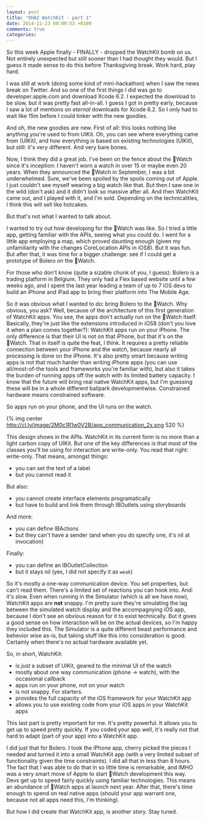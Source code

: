 ```yaml
---
layout: post
title: "OHAI WatchKit - part 1"
date: 2014-11-23 00:09:53 +0100
comments: true
categories:
---
```


So this week Apple finally - FINALLY - dropped the WatchKit bomb on us. Not entirely unexpected but still sooner than I had thought they would. But I guess it made sense to do this before Thanksgiving break. Work hard, play hard.

I was still at work (doing some kind of mini-hackathon) when I saw the news break on Twitter. And so one of the first things I did was go to developer.apple.com and download Xcode 6.2. I expected the download to be slow, but it was pretty fast all-in-all. I guess I got in pretty early, because I saw a lot of mentions on *eternal* downloads for Xcode 6.2. So I only had to wait like 15m before I could tinker with the new goodies.

And oh, the new goodies are new. First of all: this looks nothing like anything you're used to from UIKit. Oh, you can see where everything came from (UIKit), and how everything is based on existing technologies (UIKit), but still: it's very different. And very bare bones.

Now, I think they did a great job. I've been on the fence about the Watch since it's inception: I haven't worn a watch in over 15 or maybe even 20 years. When they announced the Watch in September, I was a bit underwhelmed. Sure, we've been spoiled by the spoils coming out of Apple. I just couldn't see myself wearing a big watch like that. But then I saw one in the wild (don't ask) and it didn't look so massive after all. And then WatchKit came out, and I played with it, and I'm sold. Depending on the technicalities, I think this will sell like hotcakes.

But that's not what I wanted to talk about.

I wanted to try out how developing for the Watch was like. So I tried a little app, getting familiar with the APIs, seeing what you could do. I went for a little app employing a map, which proved daunting enough (given my unfamiliarity with the changes CoreLocation APIs in iOS8). But it was fun. But after that, it was time for a bigger challenge: see if I could get a prototype of Bolero on the Watch.

For those who don't know (quite a sizable chunk of you, I guess): Bolero is a trading platform in Belgium. They only had a Flex based website until a few weeks ago, and I spent the last year leading a team of up to 7 iOS devs to build an iPhone and iPad app to bring their platform into The Mobile Age.

So it was obvious what I wanted to do: bring Bolero to the Watch. Why obvious, you ask? Well, because of the architecture of this first generation of WatchKit apps. You see, the apps don't actually run on the Watch itself. Basically, they're just like the extensions introduced in iOS8 (don't you love it when a plan comes together?): WatchKit apps run on your iPhone. The only difference is that their UI is not on that iPhone, but that it's on the Watch. That in itself is quite the feat, I think. It requires a pretty reliable connection between your iPhone and the watch, because nearly all processing is done on the iPhone. It's also pretty smart because writing apps is not that much harder than writing iPhone apps (you can use all/most-of-the tools and frameworks you're familiar with), but also it takes the burden of running apps off the watch with its limited battery capacity. I know that the future will bring real native WatchKit apps, but I'm guessing these will be in a whole different ballpark developmentwise. Constrained hardware means constrained software.

So apps run on your phone, and the UI runs on the watch.

{% img center http://cl.ly/image/2M0c1R1w0V2B/app_communication_2x.png 520 %}

This design shows in the APIs. WatchKit in its current form is no more than a light carbon copy of UIKit. But one of the key differences is that most of the classes you'll be using for interaction are write-only. You read that right: write-only. That means, amongst things:

* you can set the text of a label
* but you cannot read it

But also:

* you cannot create interface elements programatically
* but have to build and link them through IBOutlets using storyboards

And more:

* you can define IBActions
* but they can't have a sender (and when you do specify one, it's nil at invocation)

Finally:

* you can define an IBOutletCollection
* but it stays nil (yes, I did not specify it as `weak`)

So it's mostly a one-way communication device. You set properties, but can't read them. There's a limited set of reactions you can hook into. And: it's slow. Even when running in the Simulator (which is all we have now), WatchKit apps are **not** snappy. I'm pretty sure they're simulating the lag between the simulated watch display and the accompagnying iOS app, because I don't see an obvious reason for it to exist technically. But it gives a good sense on how interaction will be on the actual devices, so I'm happy they included this. The Simulator is a quite different beast performance and behevior wise as-is, but taking stuff like this into consideration is good. Certainly when there's no actual hardware available yet.

So, in short, WatchKit:

* is *just* a subset of UIKit, geared to the minimal UI of the watch
* mostly about one way communication (phone -> watch), with the occasional callback
* apps run on your phone, not on your watch
* is not snappy. For starters.
* provides the full capacity of the iOS framework for your WatchKit app
* allows you to use existing code from your iOS apps in your WatchKit apps

This last part is pretty important for me. It's pretty powerful. It allows you to get up to speed pretty quickly. If you coded your app well, it's really not that hard to adapt (part of your app) into a WatchKit app.

I did just that for Bolero. I took the iPhone app, cherry picked the pieces I needed and turned it into a small WatchKit app (with a very limited subset of functionality given the time constraints). I did all that in less than 8 hours. The fact that I was able to do that in so little time is remarkable, and IMHO was a very smart move of Apple to start Watch development this way. Devs get up to speed fairly quickly using familiar technologies. This means an abundance of Watch apps at launch next year. After that, there's time enough to spend on real native apps (should your app warrant one, because not all apps need this, I'm thinking).

But how I did create that WatchKit app, is another story. Stay tuned.
